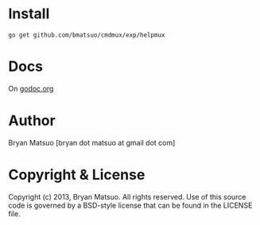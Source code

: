 [godoc.org]: http://godoc.org/github.com/bmatsuo/cmdmux/exp/helpmux/ "godoc.org"

Install
=======

    go get github.com/bmatsuo/cmdmux/exp/helpmux

Docs
====

On [godoc.org][]

Author
======

Bryan Matsuo [bryan dot matsuo at gmail dot com]

Copyright & License
===================

Copyright (c) 2013, Bryan Matsuo.
All rights reserved.
Use of this source code is governed by a BSD-style license that can be
found in the LICENSE file.
